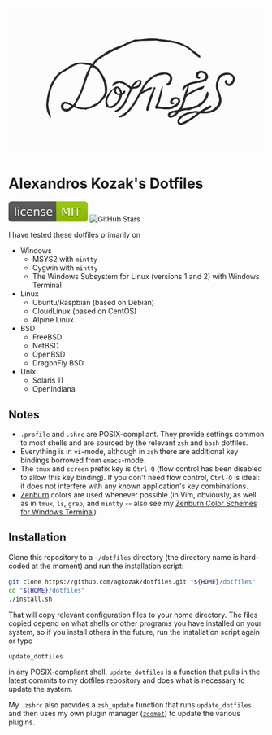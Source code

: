<p align="center">
    <img src="img/logo.png">
</p>

# Alexandros Kozak's Dotfiles

[![MIT License](img/mit_license.svg)](https://opensource.org/licenses/MIT)
![GitHub Stars](https://img.shields.io/github/stars/agkozak/dotfiles.svg)

I have tested these dotfiles primarily on

* Windows
    - MSYS2 with `mintty`
    - Cygwin with `mintty`
    - The Windows Subsystem for Linux (versions 1 and 2) with Windows Terminal
* Linux
    - Ubuntu/Raspbian (based on Debian)
    - CloudLinux (based on CentOS)
    - Alpine Linux
* BSD
    - FreeBSD
    - NetBSD
    - OpenBSD
    - DragonFly BSD
* Unix
    - Solaris 11
    - OpenIndiana

## Notes

* `.profile` and `.shrc` are POSIX-compliant. They provide settings common to most shells and are sourced by the relevant `zsh` and `bash` dotfiles.
* Everything is in `vi`-mode, although in `zsh` there are additional key bindings borrowed from `emacs`-mode.
* The `tmux` and `screen` prefix key is `Ctrl-Q` (flow control has been disabled to allow this key binding). If you don't need flow control, `Ctrl-Q` is ideal: it does not interfere with any known application's key combinations.
* [Zenburn](https://github.com/jnurmine/Zenburn) colors are used whenever possible (in Vim, obviously, as well as in `tmux`, `ls`, `grep`, and `mintty` -- also see my [Zenburn Color Schemes for Windows Terminal](https://github.com/agkozak/windows-terminal-zenburn)).

## Installation

Clone this repository to a `~/dotfiles` directory (the directory name is hard-coded at the moment) and run the installation script:

```sh
git clone https://github.com/agkozak/dotfiles.git "${HOME}/dotfiles"
cd "${HOME}/dotfiles"
./install.sh
```

That will copy relevant configuration files to your home directory. The files copied depend on what shells or other programs you have installed on your system, so if you install others in the future, run the installation script again or type

    update_dotfiles

in any POSIX-compliant shell. `update_dotfiles` is a function that pulls in the latest commits to my dotfiles repository and does what is necessary to update the system.

My `.zshrc` also provides a `zsh_update` function that runs `update_dotfiles`  and then uses my own plugin manager ([`zcomet`](https://github.com/agkozak/zcomet)) to update the various plugins.
